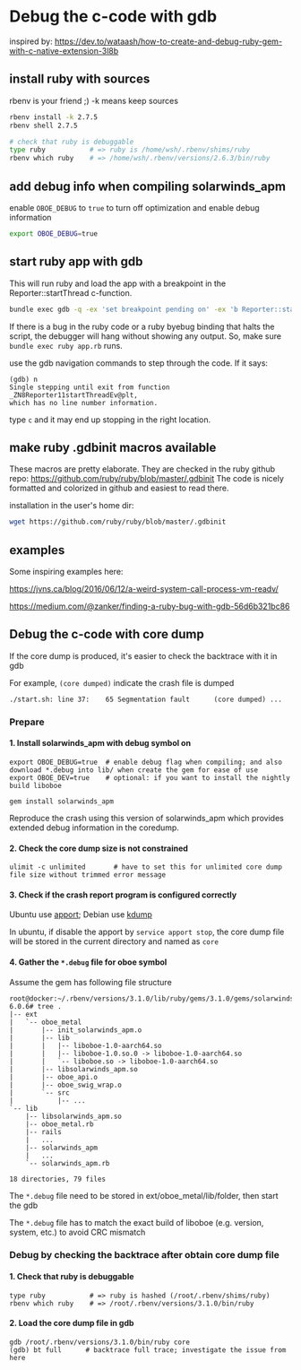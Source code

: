 # Debug the c-code with gdb

inspired by: <https://dev.to/wataash/how-to-create-and-debug-ruby-gem-with-c-native-extension-3l8b>

## install ruby with sources

rbenv is your friend ;) -k means keep sources

```sh
rbenv install -k 2.7.5
rbenv shell 2.7.5

# check that ruby is debuggable
type ruby           # => ruby is /home/wsh/.rbenv/shims/ruby
rbenv which ruby    # => /home/wsh/.rbenv/versions/2.6.3/bin/ruby
```

## add debug info when compiling solarwinds_apm

enable `OBOE_DEBUG` to `true` to turn off optimization and enable debug information

```sh
export OBOE_DEBUG=true
```

## start ruby app with gdb

This will run ruby and load the app with a breakpoint in the Reporter::startThread
c-function.

```sh
bundle exec gdb -q -ex 'set breakpoint pending on' -ex 'b Reporter::startThread' -ex run --args ruby -e 'require "./app"'
```

If there is a bug in the ruby code or a ruby byebug binding that halts the
script, the debugger will hang without showing any output.
So, make sure `bundle exec ruby app.rb` runs.

use the gdb navigation commands to step through the code. If it says:

```console
(gdb) n
Single stepping until exit from function _ZN8Reporter11startThreadEv@plt,
which has no line number information.
```

type `c` and it may end up stopping in the right location.

## make ruby .gdbinit macros available

These macros are pretty elaborate. They are checked in the ruby github
repo: <https://github.com/ruby/ruby/blob/master/.gdbinit>
The code is nicely formatted and colorized in github and easiest to read there.

installation in the user's home dir:

```sh
wget https://github.com/ruby/ruby/blob/master/.gdbinit
```

## examples

Some inspiring examples here:

<https://jvns.ca/blog/2016/06/12/a-weird-system-call-process-vm-readv/>

<https://medium.com/@zanker/finding-a-ruby-bug-with-gdb-56d6b321bc86>

## Debug the c-code with core dump

If the core dump is produced, it's easier to check the backtrace with it in gdb

For example, `(core dumped)` indicate the crash file is dumped

```console
./start.sh: line 37:    65 Segmentation fault      (core dumped) ...
```

### Prepare

#### 1. Install solarwinds_apm with debug symbol on

```console
export OBOE_DEBUG=true  # enable debug flag when compiling; and also download *.debug into lib/ when create the gem for ease of use
export OBOE_DEV=true    # optional: if you want to install the nightly build liboboe

gem install solarwinds_apm
```

Reproduce the crash using this version of solarwinds_apm which provides extended debug information in the coredump.

#### 2. Check the core dump size is not constrained

```console
ulimit -c unlimited       # have to set this for unlimited core dump file size without trimmed error message
```

#### 3. Check if the crash report program is configured correctly

Ubuntu use [apport](https://wiki.ubuntu.com/Apport); Debian use [kdump](https://mudongliang.github.io/2018/07/02/debian-enable-kernel-dump.html)

In ubuntu, if disable the apport by `service apport stop`, the core dump file will be stored in the current directory and named as `core`

#### 4. Gather the `*.debug` file for oboe symbol

Assume the gem has following file structure

```console
root@docker:~/.rbenv/versions/3.1.0/lib/ruby/gems/3.1.0/gems/solarwinds_apm-6.0.6# tree .
|-- ext
|   `-- oboe_metal
|       |-- init_solarwinds_apm.o
|       |-- lib
|       |   |-- liboboe-1.0-aarch64.so
|       |   |-- liboboe-1.0.so.0 -> liboboe-1.0-aarch64.so
|       |   `-- liboboe.so -> liboboe-1.0-aarch64.so
|       |-- libsolarwinds_apm.so
|       |-- oboe_api.o
|       |-- oboe_swig_wrap.o
|       `-- src
|           |-- ...
`-- lib
    |-- libsolarwinds_apm.so
    |-- oboe_metal.rb
    |-- rails
    |   ...
    |-- solarwinds_apm
    |   ...
    `-- solarwinds_apm.rb

18 directories, 79 files
```

The `*.debug` file need to be stored in ext/oboe_metal/lib/folder, then start the gdb

The `*.debug` file has to match the exact build of liboboe (e.g. version, system, etc.) to avoid CRC mismatch

### Debug by checking the backtrace after obtain core dump file

#### 1. Check that ruby is debuggable

```console
type ruby           # => ruby is hashed (/root/.rbenv/shims/ruby)
rbenv which ruby    # => /root/.rbenv/versions/3.1.0/bin/ruby
```

#### 2. Load the core dump file in gdb

```console
gdb /root/.rbenv/versions/3.1.0/bin/ruby core
(gdb) bt full      # backtrace full trace; investigate the issue from here
```
